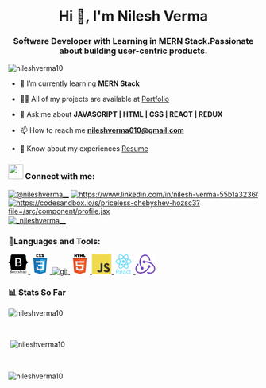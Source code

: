 <h1 align="center">Hi 👋, I'm Nilesh Verma</h1>
<h3 align="center">Software Developer with Learning in MERN Stack.Passionate about building user-centric products.</h3>

<p align="left"> <img src="https://komarev.com/ghpvc/?username=nileshverma10&label=Profile%20views&color=0e75b6&style=flat" alt="nileshverma10" /> </p>

- 🌱 I’m currently learning **MERN Stack**

- 👨‍💻 All of my projects are available at [Portfolio](https://portfolio-nileshverma10.vercel.app/)

- 💬 Ask me about **JAVASCRIPT | HTML | CSS | REACT | REDUX**

- 📫 How to reach me **nileshverma610@gmail.com**

- 📄 Know about my experiences [Resume](https://drive.google.com/file/d/1jdF3xcwlmTCEBOy-R6pgZ1KukjuHKQ0l/view?usp=sharing)
<h3 align="left">
  <img
    src="https://emoji.slack-edge.com/T02ENN9T1FE/typingcat/694c7095d89e65d7.gif"
    height="30"
    width="30"
  />
  Connect with me:
</h3>

<p align="left">
<a href="https://twitter.com/@nileshverma__" target="blank"><img align="center" src="https://raw.githubusercontent.com/rahuldkjain/github-profile-readme-generator/master/src/images/icons/Social/twitter.svg" alt="@nileshverma__" height="30" width="40" /></a>
<a href="https://linkedin.com/in/https://www.linkedin.com/in/nilesh-verma-55b1a3236/" target="blank"><img align="center" src="https://raw.githubusercontent.com/rahuldkjain/github-profile-readme-generator/master/src/images/icons/Social/linked-in-alt.svg" alt="https://www.linkedin.com/in/nilesh-verma-55b1a3236/" height="30" width="40" /></a>
<a href="https://codesandbox.com/https://codesandbox.io/s/priceless-chebyshev-hozsc3?file=/src/component/profile.jsx" target="blank"><img align="center" src="https://raw.githubusercontent.com/rahuldkjain/github-profile-readme-generator/master/src/images/icons/Social/codesandbox.svg" alt="https://codesandbox.io/s/priceless-chebyshev-hozsc3?file=/src/component/profile.jsx" height="30" width="40" /></a>
<a href="https://instagram.com/_nileshverma__" target="blank"><img align="center" src="https://raw.githubusercontent.com/rahuldkjain/github-profile-readme-generator/master/src/images/icons/Social/instagram.svg" alt="_nileshverma__" height="30" width="40" /></a>
</p>

<h3 align="left"> 🚀Languages and Tools:</h3>
<p align="left"> <a href="https://getbootstrap.com" target="_blank" rel="noreferrer"> <img src="https://raw.githubusercontent.com/devicons/devicon/master/icons/bootstrap/bootstrap-plain-wordmark.svg" alt="bootstrap" width="40" height="40"/> </a> <a href="https://www.w3schools.com/css/" target="_blank" rel="noreferrer"> <img src="https://raw.githubusercontent.com/devicons/devicon/master/icons/css3/css3-original-wordmark.svg" alt="css3" width="40" height="40"/> </a> <a href="https://git-scm.com/" target="_blank" rel="noreferrer"> <img src="https://www.vectorlogo.zone/logos/git-scm/git-scm-icon.svg" alt="git" width="40" height="40"/> </a> <a href="https://www.w3.org/html/" target="_blank" rel="noreferrer"> <img src="https://raw.githubusercontent.com/devicons/devicon/master/icons/html5/html5-original-wordmark.svg" alt="html5" width="40" height="40"/> </a> <a href="https://developer.mozilla.org/en-US/docs/Web/JavaScript" target="_blank" rel="noreferrer"> <img src="https://raw.githubusercontent.com/devicons/devicon/master/icons/javascript/javascript-original.svg" alt="javascript" width="40" height="40"/> </a> <a href="https://reactjs.org/" target="_blank" rel="noreferrer"> <img src="https://raw.githubusercontent.com/devicons/devicon/master/icons/react/react-original-wordmark.svg" alt="react" width="40" height="40"/> </a> <a href="https://redux.js.org" target="_blank" rel="noreferrer"> <img src="https://raw.githubusercontent.com/devicons/devicon/master/icons/redux/redux-original.svg" alt="redux" width="40" height="40"/> </a> </p>
<h3 align="left">📊 Stats So Far</h3>
<p align= "centre"><img align="centre" src="https://github-readme-stats.vercel.app/api/top-langs?username=nileshverma10&show_icons=true&locale=en&layout=compact" alt="nileshverma10" /></p>

<br />
<p align= "centre">&nbsp;<img align="center" src="https://github-readme-stats.vercel.app/api?username=nileshverma10&show_icons=true&locale=en" alt="nileshverma10" /></p>

<br />
<p align= "centre"><img align="center" src="https://github-readme-streak-stats.herokuapp.com/?user=nileshverma10&" alt="nileshverma10" /></p>
<br />
<br />
